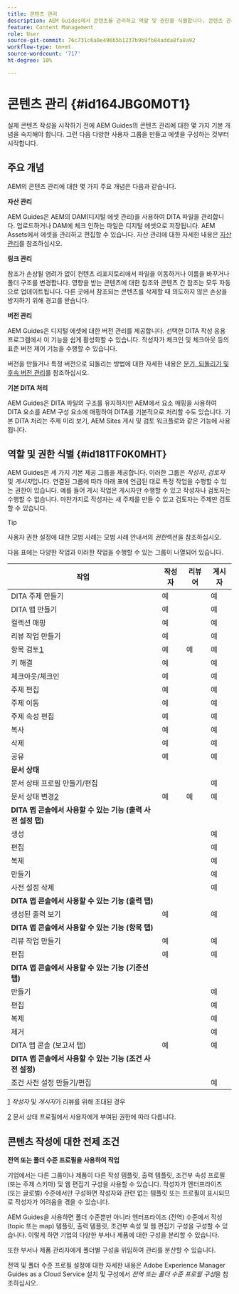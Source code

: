 ```yaml
---
title: 콘텐츠 관리
description: AEM Guides에서 콘텐츠를 관리하고 역할 및 권한을 식별합니다. 콘텐츠 관리의 주요 개념과 전역 또는 폴더 수준 프로필 작업에 대해 알아봅니다.
feature: Content Management
role: User
source-git-commit: 76c731c6a0e496b5b1237b9b9fb84adda8fa8a92
workflow-type: tm+mt
source-wordcount: '717'
ht-degree: 10%

---
```


# 콘텐츠 관리 {#id164JBG0M0T1}

실제 콘텐츠 작성을 시작하기 전에 AEM Guides의 콘텐츠 관리에 대한 몇 가지 기본 개념을 숙지해야 합니다. 그런 다음 다양한 사용자 그룹을 만들고 에셋을 구성하는 것부터 시작합니다.

## 주요 개념

AEM의 콘텐츠 관리에 대한 몇 가지 주요 개념은 다음과 같습니다.

**자산 관리**

AEM Guides은 AEM의 DAM\(디지털 에셋 관리)을 사용하여 DITA 파일을 관리합니다. 업로드하거나 DAM에 체크 인하는 파일은 디지털 에셋으로 저장됩니다. AEM Assets에서 에셋을 관리하고 편집할 수 있습니다. 자산 관리에 대한 자세한 내용은 [자산 관리](https://experienceleague.adobe.com/docs/experience-manager-cloud-service/content/assets/manage/manage-digital-assets.html?lang=en)를 참조하십시오.

**링크 관리**

참조가 손상될 염려가 없이 컨텐츠 리포지토리에서 파일을 이동하거나 이름을 바꾸거나 폴더 구조를 변경합니다. 영향을 받는 콘텐츠에 대한 참조와 콘텐츠 간 참조는 모두 자동으로 업데이트됩니다. 다른 곳에서 참조되는 콘텐츠를 삭제할 때 의도하지 않은 손상을 방지하기 위해 경고를 받습니다.

**버전 관리**

AEM Guides은 디지털 에셋에 대한 버전 관리를 제공합니다. 선택한 DITA 작성 응용 프로그램에서 이 기능을 쉽게 활성화할 수 있습니다. 작성자가 체크인 및 체크아웃 등의 표준 버전 제어 기능을 수행할 수 있습니다.

버전을 만들거나 특정 버전으로 되돌리는 방법에 대한 자세한 내용은 [분기, 되돌리기 및 후속 버전 관리](web-editor-preview-topics.md#id193PG0Y051X)를 참조하십시오.

**기본 DITA 처리**

AEM Guides은 DITA 파일의 구조를 유지하지만 AEM에서 요소 매핑을 사용하여 DITA 요소를 AEM 구성 요소에 매핑하여 DITA를 기본적으로 처리할 수도 있습니다. 기본 DITA 처리는 주제 미리 보기, AEM Sites 게시 및 검토 워크플로와 같은 기능에 사용됩니다.

## 역할 및 권한 식별 {#id181TF0K0MHT}

AEM Guides은 세 가지 기본 제공 그룹을 제공합니다. 이러한 그룹은 *작성자*, *검토자* 및 *게시자*&#x200B;입니다. 연결된 그룹에 따라 아래 표에 언급된 대로 특정 작업을 수행할 수 있는 권한이 있습니다. 예를 들어 게시 작업은 게시자만 수행할 수 있고 작성자나 검토자는 수행할 수 없습니다. 마찬가지로 작성자는 새 주제를 만들 수 있고 검토자는 주제만 검토할 수 있습니다.

>[!TIP]
>
> 사용자 권한 설정에 대한 모범 사례는 모범 사례 안내서의 *권한*&#x200B;섹션을 참조하십시오.

다음 표에는 다양한 작업과 이러한 작업을 수행할 수 있는 그룹이 나열되어 있습니다.

| 작업 | 작성자 | 리뷰어 | 게시자 |
|----|-------|---------|----------|
| DITA 주제 만들기 | 예 |   | 예 |
| DITA 맵 만들기 | 예 |   | 예 |
| 컬렉션 매핑 | 예 |   | 예 |
| 리뷰 작업 만들기 | 예 |   | 예 |
| 항목 검토[1](#fntarg_1) | 예 | 예 | 예 |
| 키 해결 | 예 |   | 예 |
| 체크아웃/체크인 | 예 |   | 예 |
| 주제 편집 | 예 |   | 예 |
| 주제 이동 | 예 |   | 예 |
| 주제 속성 편집 | 예 |   | 예 |
| 복사 | 예 |   | 예 |
| 삭제 | 예 |   | 예 |
| 공유 | 예 |   | 예 |
| **문서 상태** |
| 문서 상태 프로필 만들기/편집 |   |   | 예 |
| 문서 상태 변경[2](#fntarg_2) | 예 | 예 | 예 |
| **DITA 맵 콘솔에서 사용할 수 있는 기능 \(출력 사전 설정 탭\)** |
| 생성 |   |   | 예 |
| 편집 |   |   | 예 |
| 복제 |   |   | 예 |
| 만들기 |   |   | 예 |
| 사전 설정 삭제 |   |   | 예 |
| **DITA 맵 콘솔에서 사용할 수 있는 기능 \(출력 탭\)** |
| 생성된 출력 보기 | 예 |   | 예 |
| **DITA 맵 콘솔에서 사용할 수 있는 기능 \(항목 탭\)** |
| 리뷰 작업 만들기 | 예 |   | 예 |
| 편집 | 예 |   | 예 |
| **DITA 맵 콘솔에서 사용할 수 있는 기능 \(기준선 탭\)** |
| 만들기 |   |   | 예 |
| 편집 |   |   | 예 |
| 복제 |   |   | 예 |
| 제거 |   |   | 예 |
| DITA 맵 콘솔 \(보고서 탭\) | 예 |   | 예 |
| **DITA 맵 콘솔에서 사용할 수 있는 기능 \(조건 사전 설정\)** |
| 조건 사전 설정 만들기/편집 |   |   | 예 |

[1](#fnsrc_1) *작성자* 및 *게시자*&#x200B;가 리뷰를 위해 초대된 경우

[2](#fnsrc_2) 문서 상태 프로필에서 사용자에게 부여된 권한에 따라 다릅니다.

## 콘텐츠 작성에 대한 전제 조건

**전역 또는 폴더 수준 프로필을 사용하여 작업**

기업에서는 다른 그룹이나 제품이 다른 작성 템플릿, 출력 템플릿, 조건부 속성 프로필 \(또는 주제 스키마\) 및 웹 편집기 구성을 사용할 수 있습니다. 작성자가 엔터프라이즈 \(또는 글로벌\) 수준에서만 구성하면 작성자와 관련 없는 템플릿 또는 프로필이 표시되므로 작성자가 어려움을 겪을 수 있습니다.

AEM Guides을 사용하면 폴더 수준뿐만 아니라 엔터프라이즈 \(전역\) 수준에서 작성 \(topic 또는 map\) 템플릿, 출력 템플릿, 조건부 속성 및 웹 편집기 구성을 구성할 수 있습니다. 이렇게 하면 기업의 다양한 부서나 제품에 대한 구성을 분리할 수 있습니다.

또한 부서나 제품 관리자에게 폴더별 구성을 위임하여 관리를 분산할 수 있습니다.

전역 및 폴더 수준 프로필 설정에 대한 자세한 내용은 Adobe Experience Manager Guides as a Cloud Service 설치 및 구성에서 *전역 또는 폴더 수준 프로필 구성*&#x200B;을 참조하십시오.
